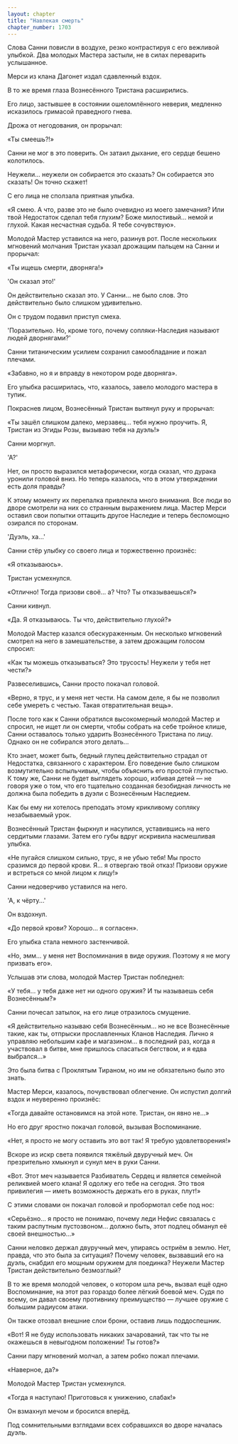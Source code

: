 ```yaml
---
layout: chapter
title: "Навлекая смерть"
chapter_number: 1703
---
```




Слова Санни повисли в воздухе, резко контрастируя с его вежливой улыбкой. Два молодых Мастера застыли, не в силах переварить услышанное.

Мерси из клана Дагонет издал сдавленный вздох.

В то же время глаза Вознесённого Тристана расширились.

Его лицо, застывшее в состоянии ошеломлённого неверия, медленно исказилось гримасой праведного гнева.

Дрожа от негодования, он прорычал:

«Ты смеешь?!»

Санни не мог в это поверить. Он затаил дыхание, его сердце бешено колотилось.

Неужели... неужели он собирается это сказать? Он собирается это сказать! Он точно скажет!

С его лица не сползала приятная улыбка.

«Я смею. А что, разве это не было очевидно из моего замечания? Или твой Недостаток сделал тебя глухим? Боже милостивый... немой и глухой. Какая несчастная судьба. Я тебе сочувствую».

Молодой Мастер уставился на него, разинув рот. После нескольких мгновений молчания Тристан указал дрожащим пальцем на Санни и прорычал:

«Ты ищешь смерти, дворняга!»

'Он сказал это!'

Он действительно сказал это. У Санни… не было слов. Это действительно было слишком удивительно.

Он с трудом подавил приступ смеха.

'Поразительно. Но, кроме того, почему сопляки-Наследия называют людей дворнягами?'

Санни титаническим усилием сохранил самообладание и пожал плечами.

«Забавно, но я и вправду в некотором роде дворняга».

Его улыбка расширилась, что, казалось, завело молодого мастера в тупик.

Покраснев лицом, Вознесённый Тристан вытянул руку и прорычал:

«Ты зашёл слишком далеко, мерзавец... тебя нужно проучить. Я, Тристан из Эгиды Розы, вызываю тебя на дуэль!»

Санни моргнул.

'А?'

Нет, он просто выразился метафорически, когда сказал, что дурака уронили головой вниз. Но теперь казалось, что в этом утверждении есть доля правды?

К этому моменту их перепалка привлекла много внимания. Все люди во дворе смотрели на них со странным выражением лица. Мастер Мерси оставил свои попытки оттащить другое Наследие и теперь беспомощно озирался по сторонам.

'Дуэль, ха...'

Санни стёр улыбку со своего лица и торжественно произнёс:

«Я отказываюсь».

Тристан усмехнулся.

«Отлично! Тогда призови своё... а? Что? Ты отказываешься?»

Санни кивнул.

«Да. Я отказываюсь. Ты что, действительно глухой?»

Молодой Мастер казался обескураженным. Он несколько мгновений смотрел на него в замешательстве, а затем дрожащим голосом спросил:

«Как ты можешь отказываться? Это трусость! Неужели у тебя нет чести?»

Развеселившись, Санни просто покачал головой.

«Верно, я трус, и у меня нет чести. На самом деле, я бы не позволил себе умереть с честью. Такая отвратительная вещь».

После того как к Санни обратился высокомерный молодой Мастер и спросил, не ищет ли он смерти, чтобы собрать на себе тройное клише, Санни оставалось только ударить Вознесённого Тристана по лицу. Однако он не собирался этого делать...

Кто знает, может быть, бедный глупец действительно страдал от Недостатка, связанного с характером. Его поведение было слишком возмутительно вспыльчивым, чтобы объяснить его простой глупостью. К тому же, Санни не будет выглядеть хорошо, избивая детей — не говоря уже о том, что его тщательно созданная безобидная личность не должна была победить в дуэли с Вознесённым Наследием.

Как бы ему ни хотелось преподать этому крикливому сопляку незабываемый урок.

Вознесённый Тристан фыркнул и насупился, уставившись на него сердитыми глазами. Затем его губы вдруг искривила насмешливая улыбка.

«Не пугайся слишком сильно, трус, я не убью тебя! Мы просто сразимся до первой крови. Я... я отвергаю твой отказ! Призови оружие и встреться со мной лицом к лицу!»

Санни недоверчиво уставился на него.

'А, к чёрту...'

Он вздохнул.

«До первой крови? Хорошо... я согласен».

Его улыбка стала немного застенчивой.

«Но, эмм... у меня нет Воспоминания в виде оружия. Поэтому я не могу призвать его».

Услышав эти слова, молодой Мастер Тристан побледнел:

«У тебя... у тебя даже нет ни одного оружия? И ты называешь себя Вознесённым?»

Санни почесал затылок, на его лице отразилось смущение.

«Я действительно называю себя Вознесённым... но не все Вознесённые такие, как ты, отпрыски прославленных Кланов Наследия. Лично я управляю небольшим кафе и магазином... в последний раз, когда я участвовал в битве, мне пришлось спасаться бегством, и я едва выбрался...»

Это была битва с Проклятым Тираном, но им не обязательно было это знать.

Мастер Мерси, казалось, почувствовал облегчение. Он испустил долгий вздох и неуверенно произнёс:

«Тогда давайте остановимся на этой ноте. Тристан, он явно не...»

Но его друг яростно покачал головой, вызывая Воспоминание.

«Нет, я просто не могу оставить это вот так! Я требую удовлетворения!»

Вскоре из искр света появился тяжёлый двуручный меч. Он презрительно хмыкнул и сунул меч в руки Санни.

«Вот. Этот меч называется Разбиватель Сердец и является семейной реликвией моего клана! Я одолжу его тебе на сегодня. Это твоя привилегия — иметь возможность держать его в руках, плут!»

С этими словами он покачал головой и пробормотал себе под нос:

«Серьёзно... я просто не понимаю, почему леди Нефис связалась с таким распутным пустозвоном... должно быть, этот подлец обманул её своей внешностью...»

Санни неловко держал двуручный меч, упираясь остриём в землю. Нет, правда, что это была за ситуация? Почему человек, вызвавший его на дуэль, снабдил его мощным оружием для поединка? Неужели Мастер Тристан действительно безмозглый?

В то же время молодой человек, о котором шла речь, вызвал ещё одно Воспоминание, на этот раз гораздо более лёгкий боевой меч. Судя по всему, он давал своему противнику преимущество — лучшее оружие с большим радиусом атаки.

Он также отозвал внешние слои брони, оставив лишь поддоспешник.

«Вот! Я не буду использовать никаких зачарований, так что ты не окажешься в невыгодном положении! Ты готов?»

Санни пару мгновений молчал, а затем робко пожал плечами.

«Наверное, да?»

Молодой Мастер Тристан усмехнулся.

«Тогда я наступаю! Приготовься к унижению, слабак!»

Он взмахнул мечом и бросился вперёд.

Под сомнительными взглядами всех собравшихся во дворе началась дуэль.

